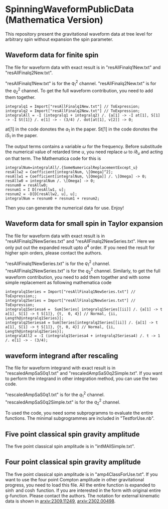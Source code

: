 # SpinningWaveformPublicData (Mathematica Version)
This repository present the gravitational waveform data at tree level for arbitrary spin without expansion the spin parameter.

## Waveform data for finite spin
The file for waveform data with exact result is in "resAllFinalq1New.txt" and "resAllFinalq2New.txt". 

"resAllFinalq1New.txt" is for the $q_1^2$ channel.
"resAllFinalq2New.txt" is for the $q_2^2$ channel. 
To get the full waveform contribution, you need to add them together.

```
integralq1 = Import["resAllFinalq1New.txt"] // ToExpression;
integralq2 = Import["resAllFinalq2New.txt"] // ToExpression;
integralAll = -I (integralq1 + integralq2) /. {a[1] -> -I at[1], S[1] -> -I St[1]} /. e[1] -> - (3/4) /. dot[at[1], v[2]] -> 0;
```
at[1] in the code donotes the $a_1$ in the paper.  St[1] in the code donotes the $i S_1$ in the paper. 

The output terms contains a variable $\omega$ for the frequency. Before substitude the numerical value of retarded time $u$, you need replace $\omega$ to $i\partial_u$ and acting on that term. The Mathematica code for this is 

```
integralNum=integralAll/.{SomeNumericalReplacementExcept_u}
resAllw2 = Coefficient[integralNum, \[Omega]^2];
resAllw1 = Coefficient[integralNum, \[Omega]] /. \[Omega] -> 0;
resAllw0 = integralNum /. \[Omega] -> 0;
resnum0 = resAllw0;
resnum1 = I D[resAllw1, u];
resnum2 = -D[D[resAllw2, u], u];
integralNum = resnum0 + resnum1 + resnum2;
```
Then you can generate the numerical data for use. Enjoy!

## Waveform data for small spin in Taylor expansion
The file for waveform data with exact result is in "resAllFinalq2NewSeries.txt" and "resAllFinalq2NewSeries.txt". Here we only put out the expanded result upto $a^4$ order. If you need the result for higher spin orders, please contact the authors. 

"resAllFinalq1NewSeries.txt" is for the $q_1^2$ channel.
"resAllFinalq2NewSeries.txt" is for the $q_2^2$ channel. 
Similarly, to get the full waveform contribution, you need to add them together and with some simple replacement as following mathematica code

```
integralq1Series = Import["resAllFinalq1NewSeries.txt"] // ToExpression;;
integralq2Series = Import["resAllFinalq2NewSeries.txt"] // ToExpression;
integralq1Seriesa4 =  Sum[Series[ integralq1Series[[ii]] /. {a[1] -> t a[1], S[1] -> t S[1]}, {t,  0, 4}] // Normal, {ii, Length@integralq1Series}];
integralq2Seriesa4 = Sum[Series[integralq2Series[[ii]] /. {a[1] -> t a[1], S[1] -> t S[1]}, {t, 0, 4}] // Normal, {ii, Length@integralq2Series}];
integralAll2 = -I (integralq1Seriesa4 + integralq2Seriesa4) /. t -> 1 /. e[1] -> - (3/4);
```

## waveform integrand after rescaling
The file for waveform integrand with exact result is in "rescaledAmpSaS0q1.txt" and "rescaledAmpSaS0q2Simple.txt". If you want to perform the integrand in other integration method, you can use the two code. 

"rescaledAmpSaS0q1.txt" is for the $q_1^2$ channel.
"rescaledAmpSaS0q2Simple.txt" is for the $q_2^2$ channel. 

To used the code, you need some subprogramms to evaluate the entire functions. The minimal subgrogrammes are included in "TestforUse.nb".


## Five point classical spin gravity amplitude
The five point classical spin amplitude is in "intMAllSimple.txt". 

## Four point classical spin gravity amplitude 
The five point classical spin amplitude is in "amp4ClassForUse.txt".  If you want to use the four point Compton amplitude in other gravitational progress, you need to load this file. All the entire function is expanded to $\sinh$ and $\cosh$ function. If you are interested in the form with original entire g-function. Please contact the authors. 
The notation for external kinematic data is shown in [arxiv:2309.11249](https://arxiv.org/abs/2309.11249),  [arxiv:2302.00498](https://arxiv.org/abs/2302.00498).














